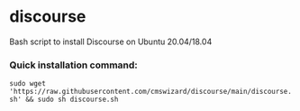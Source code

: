 # discourse
Bash script to install Discourse on Ubuntu 20.04/18.04
### Quick installation command:
`sudo wget 'https://raw.githubusercontent.com/cmswizard/discourse/main/discourse.sh' && sudo sh discourse.sh`
